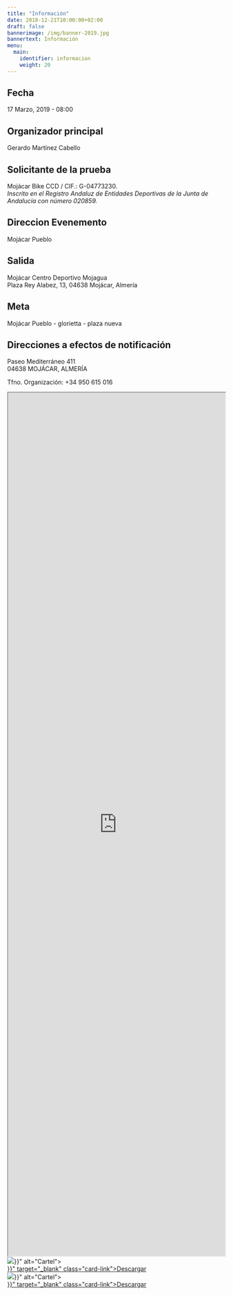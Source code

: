 ```yaml
---
title: "Información"
date: 2018-12-21T10:00:00+02:00
draft: false
bannerimage: /img/banner-2019.jpg
bannertext: Información
menu:
  main:
    identifier: informacion
    weight: 20
---
```


<div class="row">
    <div class="col-sm-8">
        <h2>Fecha</h2>
        <p>17 Marzo, 2019 - 08:00</p>
        <h2>Organizador principal</h2>
        <p>Gerardo Martínez Cabello</p>
        <h2>Solicitante de la prueba</h2>
        <p>
            Mojácar Bike CCD / CIF.: G-04773230.<br />
            <em>Inscrito en el Registro Andaluz de Entidades Deportivas de la Junta de Andalucía con número 020859.</em>
        </p>
        <h2>Direccion Evenemento</h2>
        <p>Mojácar Pueblo</p>
        <h2>Salida</h2>
        <p>
            Mojácar Centro Deportivo Mojagua<br />
            Plaza Rey Alabez, 13, 04638 Mojácar, Almería
        </p>
        <h2>Meta</h2>
        <p>Mojácar Pueblo - glorietta - plaza nueva</p>
        <h2>Direcciones a efectos de notificación</h2>
        <p>
            Paseo Mediterráneo 411<br />
            04638 MOJÁCAR, ALMERÍA
        </p>
        <p>Tfno. Organización: +34 950 615 016</p>
        <iframe style="width:100%; height:50vh" src="https://www.google.com/maps/d/embed?mid=1VxdKLEPRSKJ9bfk0cHYAPC0KgZjOabha" allowfullscreen></iframe>
    </div>
    <div class="col-sm-4">
        <div class="card mb-3">
            <img class="card-img-top" src="{{< imgurl "/img/cartel-2019.jpg" >}}" alt="Cartel">
            <div class="card-body">
                <a href="{{< imgurl "/img/cartel-2019.jpg" >}}" target="_blank" class="card-link">Descargar</a>
            </div>
        </div>
        <div class="card mb-3">
            <img class="card-img-top" src="{{< imgurl "/img/cartel-2019-larga.jpg" >}}" alt="Cartel">
            <div class="card-body">
                <a href="{{< imgurl "/img/cartel-2019-larga.jpg" >}}" target="_blank" class="card-link">Descargar</a>
            </div>
        </div>
    </div>
</div>
